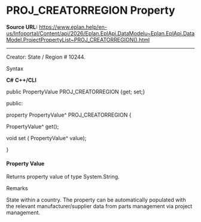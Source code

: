 # PROJ_CREATORREGION Property

**Source URL:** https://www.eplan.help/en-us/Infoportal/Content/api/2026/Eplan.EplApi.DataModelu~Eplan.EplApi.DataModel.ProjectPropertyList~PROJ_CREATORREGION().html

---

Creator: State / Region # 10244.

Syntax

**C#**
**C++/CLI**


public PropertyValue PROJ_CREATORREGION {get; set;}

public:

property PropertyValue^ PROJ_CREATORREGION {

   PropertyValue^ get();

   void set (    PropertyValue^ value);

}


#### Property Value

Returns property value of type System.String.

Remarks

State within a country. The property can be automatically populated with the relevant manufacturer/supplier data from parts management via project management.
